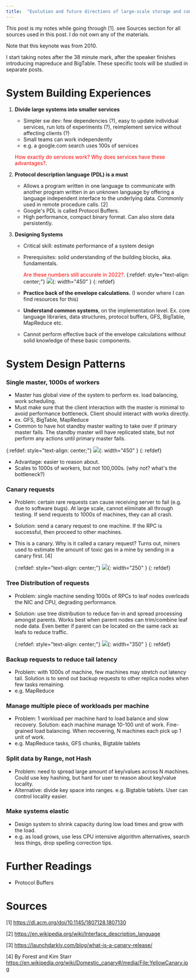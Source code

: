 ```yaml
---
title:  "Evolution and future directions of large-scale storage and computation systems at Google"
---
```


This post is my notes while going through [1]. see Sources section for all sources used in this post. I do not own any of the materials.

Note that this keynote was from 2010. 

I start taking notes after the 38 minute mark, after the speaker finishes introducing mapreduce and
BigTable. These specific tools will be studied in separate posts.

# System Building Experiences
1. **Divide large systems into smaller services**
    - Simpler sw dev: few dependencies (?), easy to update individual services,
      run lots of experiments (?), reimplement service without affecting clients (?)
    - Small teams can work independently
    - e.g. a google.com search uses 100s of services

    <span style="color:red"> How exactly do services work? Why does services have these advantages?</span>.

2. **Protocol description language (PDL) is a must**
    - Allows a program written in one language to communicate with another program written in 
      an unknown language by offering a language independent interface to the underlying data.
      Commonly used in remote procedure calls. [2]
    - Google's PDL is called Protocol Buffers.
    - High performance, compact binary format. Can also store data persistently.

3. **Designing Systems**
    - Critical skill: estimate performance of a system design
    - Prerequisites: solid understanding of the building blocks, aka. fundamentals.

        <span style="color:red"> Are these numbers still accurate in 2022?</span>.
        {:refdef: style="text-align: center;"}
        ![](/assets/images/posts/google_large_scale_jeffd/numbers.png){: width="450" }
        {: refdef}

    - **Practice back of the envelope calculations.** (I wonder where I can find resources for this)
    - **Understand common systems**, on the implementation level. Ex. core language libraries,
      data structures, protocol buffers, GFS, BigTable, MapReduce etc. 
    - Cannot perform effective back of the envelope calculations without solid knowledge
      of these basic components.

# System Design Patterns
### Single master, 1000s of workers
- Master has global view of the system to perform ex. load balancing, work scheduling.
- Must make sure that the client interaction with the master is minimal to avoid 
  performance bottleneck. Client should interact with works directly.
- ex. GFS, BigTable, MapReduce
- Common to have hot standby master waiting to take over if primary master fails. The standby
  master will have replicated state, but not perform any actions until primary master fails.

{:refdef: style="text-align: center;"}
![](/assets/images/posts/google_large_scale_jeffd/single_master.png){: width="450" }
{: refdef}

- Advantage: easier to reason about.
- Scales to 1000s of workers, but not 100,000s. (why not? what's the bottleneck?)

### Canary requests
- Problem: certain rare requests can cause receiving server to fail (e.g. due to software
  bugs). At large scale, cannot eliminate all through testing. If send requests to 
  1000s of machines, they can all crash. 
- Solution: send a canary request to one machine. If the RPC is successful, then proceed
  to other machines.
- This is a canary. Why is it called a canary request? Turns out, miners used to estimate
  the amount of toxic gas in a mine by sending in a canary first. [4]

  {:refdef: style="text-align: center;"}
  ![](/assets/images/posts/google_large_scale_jeffd/canary.png){: width="250" }
  {: refdef}

### Tree Distribution of requests
- Problem: single machine sending 1000s of RPCs to leaf nodes overloads the NIC 
  and CPU, degrading performance.
- Solution: use tree distribution to reduce fan-in and spread processing amongst
  parents. Works best when parent nodes can trim/combine leaf node data.
  Even better if parent can be located on the same rack as leafs to reduce traffic.

  {:refdef: style="text-align: center;"}
  ![](/assets/images/posts/google_large_scale_jeffd/tree_req.png){: width="350" }
  {: refdef}

### Backup requests to reduce tail latency
- Problem: with 1000s of machine, few machines may stretch out latency tail. 
  Solution is to send out backup requests to other replica nodes when few tasks
  remaining. 
- e.g. MapReduce

### Manage multiple piece of workloads per machine
- Problem: 1 workload per machine hard to load balance and slow recovery. Solution: 
  each machine manage 10-100 unit of work. Fine-grained load balancing. When recovering,
  N machines each pick up 1 unit of work.
- e.g. MapReduce tasks, GFS chunks, Bigtable tablets

### Split data by Range, not Hash
- Problem: need to spread large amount of key/values across N machines. Could use
  key hashing, but hard for user to reason about key/value locality.
- Alternative: divide key space into ranges. e.g. Bigtable tablets. User can control
  locality easier.

### Make systems elastic
- Design system to shrink capacity during low load times and grow with the load.
- e.g. as load grows, use less CPU intensive algorithm alternatives, search less things,
      drop spelling correction tips.


# Further Readings
- Protocol Buffers

# Sources
[1] https://dl.acm.org/doi/10.1145/1807128.1807130

[2] https://en.wikipedia.org/wiki/Interface_description_language

[3] https://launchdarkly.com/blog/what-is-a-canary-release/

[4] By Forest and Kim Starr https://en.wikipedia.org/wiki/Domestic_canary#/media/File:YellowCanary.jpg
